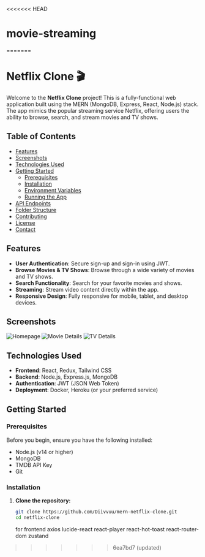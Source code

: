 <<<<<<< HEAD
# movie-streaming
=======
# Netflix Clone 🎬

Welcome to the **Netflix Clone** project! This is a fully-functional web application built using the MERN (MongoDB, Express, React, Node.js) stack. The app mimics the popular streaming service Netflix, offering users the ability to browse, search, and stream movies and TV shows.

## Table of Contents

- [Features](#features)
- [Screenshots](#screenshots)
- [Technologies Used](#technologies-used)
- [Getting Started](#getting-started)
  - [Prerequisites](#prerequisites)
  - [Installation](#installation)
  - [Environment Variables](#environment-variables)
  - [Running the App](#running-the-app)
- [API Endpoints](#api-endpoints)
- [Folder Structure](#folder-structure)
- [Contributing](#contributing)
- [License](#license)
- [Contact](#contact)

## Features

- **User Authentication**: Secure sign-up and sign-in using JWT.
- **Browse Movies & TV Shows**: Browse through a wide variety of movies and TV shows.
- **Search Functionality**: Search for your favorite movies and shows.
- **Streaming**: Stream video content directly within the app.
- **Responsive Design**: Fully responsive for mobile, tablet, and desktop devices.

## Screenshots

![Homepage]()
![Movie Details]()
![TV Details]()

## Technologies Used

- **Frontend**: React, Redux, Tailwind CSS
- **Backend**: Node.js, Express.js, MongoDB
- **Authentication**: JWT (JSON Web Token)
- **Deployment**: Docker, Heroku (or your preferred service)

## Getting Started

### Prerequisites

Before you begin, ensure you have the following installed:

- Node.js (v14 or higher)
- MongoDB
- TMDB API Key
- Git

### Installation

1. **Clone the repository:**

   ```bash
   git clone https://github.com/Diivvuu/mern-netflix-clone.git
   cd netflix-clone
   ```

   for frontend
   axios lucide-react react-player react-hot-toast react-router-dom zustand
>>>>>>> 6ea7bd7 (updated)

